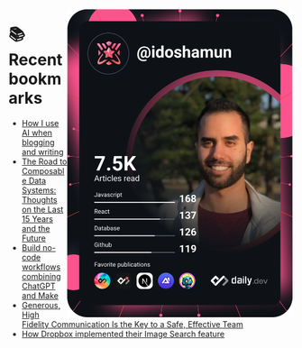 <a href="https://app.daily.dev/idoshamun"><img src="https://raw.githubusercontent.com/idoshamun/idoshamun/devcard/devcard.svg" align='right' width="400" alt="Ido Shamun's Dev Card"/></a>

# 📚 Recent bookmarks
<!-- BOOKMARKS:START -->
- [How I use AI when blogging and writing](https://app.daily.dev/posts/03ryZOJlv?utm_source=rss&utm_medium=bookmarks&utm_campaign=28849d86070e4c099c877ab6837c61f0)
- [The Road to Composable Data Systems: Thoughts on the Last 15 Years and the Future](https://app.daily.dev/posts/EYEHvin8I?utm_source=rss&utm_medium=bookmarks&utm_campaign=28849d86070e4c099c877ab6837c61f0)
- [Build no-code workflows combining ChatGPT and Make](https://app.daily.dev/posts/00PpYWGmy?utm_source=rss&utm_medium=bookmarks&utm_campaign=28849d86070e4c099c877ab6837c61f0)
- [Generous, High Fidelity Communication Is the Key to a Safe, Effective Team](https://app.daily.dev/posts/jY7Oixiz1?utm_source=rss&utm_medium=bookmarks&utm_campaign=28849d86070e4c099c877ab6837c61f0)
- [How Dropbox implemented their Image Search feature](https://app.daily.dev/posts/9wkgIznMt?utm_source=rss&utm_medium=bookmarks&utm_campaign=28849d86070e4c099c877ab6837c61f0)
<!-- BOOKMARKS:END -->
